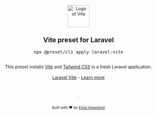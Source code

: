 <p align="center">
  <br />
  <a href="https://preset.dev">
    <img width="70" src="https://vitejs.dev/logo.svg" alt="Logo of Vite">
  </a>
  <br />
</p>

<h2 align="center">Vite preset for Laravel</h2>
<pre><div align="center">npx @preset/cli apply laravel:vite</div></pre>

<br />

<div align="center">
  This preset installs <a href="https://vitejs.dev">Vite</a> and <a href="https://tailwindcss.com">Tailwind CSS</a> in a fresh Laravel application.
  <br />
  <br />
  <a href="https://laravel-vite.dev">Laravel Vite</a> - <a href="https://preset.dev">Learn more</a>
</div>

<p align="center">
  <br />
  <br />
  ·
  <br />
  <br />
  <sub>Built with ❤︎ by <a href="https://github.com/enzoinnocenzi">Enzo Innocenzi</a>
</p>
